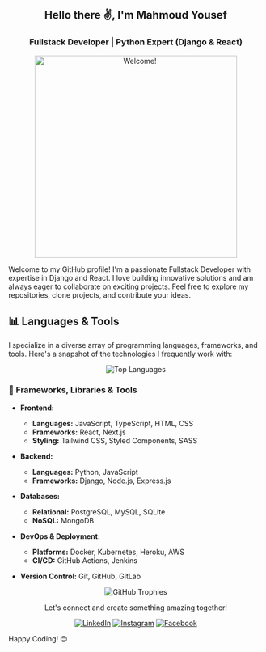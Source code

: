 <h2 align="center">Hello there ✌, I'm Mahmoud Yousef</h2>
<h3 align="center">Fullstack Developer | Python Expert (Django & React)</h3>

<div align="center">
  <img src="https://media.giphy.com/media/QNFhOolVeCzPQ2Mx85/giphy.gif" alt="Welcome!" width="400"/>
</div>

Welcome to my GitHub profile! I'm a passionate Fullstack Developer with expertise in Django and React. I love building innovative solutions and am always eager to collaborate on exciting projects. Feel free to explore my repositories, clone projects, and contribute your ideas.

## 📊 Languages & Tools

I specialize in a diverse array of programming languages, frameworks, and tools. Here's a snapshot of the technologies I frequently work with:

<div align="center">
  <img src="https://github-readme-stats.vercel.app/api/top-langs/?username=Mmy2000&layout=compact&theme=material-palenight&hide_border=true&langs_count=8" alt="Top Languages" />
</div>

### 🔧 Frameworks, Libraries & Tools

- **Frontend:**
  - **Languages:** JavaScript, TypeScript, HTML, CSS
  - **Frameworks:** React, Next.js
  - **Styling:** Tailwind CSS, Styled Components, SASS

- **Backend:**
  - **Languages:** Python, JavaScript
  - **Frameworks:** Django, Node.js, Express.js

- **Databases:**
  - **Relational:** PostgreSQL, MySQL, SQLite
  - **NoSQL:** MongoDB

- **DevOps & Deployment:**
  - **Platforms:** Docker, Kubernetes, Heroku, AWS
  - **CI/CD:** GitHub Actions, Jenkins

- **Version Control:** Git, GitHub, GitLab

<div align="center">
  <img src="https://github-profile-trophy.vercel.app/?username=your-github-username&theme=flat&no-frame=true&margin-w=15" alt="GitHub Trophies" />
</div>

<div align="center">

Let's connect and create something amazing together!

<a href="https://www.linkedin.com/in/mahmoud-yousef-9a5869232/" target="_blank"><img src="https://img.shields.io/badge/LinkedIn-%230077B5.svg?&style=flat-square&logo=linkedin&logoColor=white" alt="LinkedIn"></a>
<a href="https://www.instagram.com/m.yousef_2000/?hl=en-gb" target="_blank"><img src="https://img.shields.io/badge/Instagram-%23E4405F.svg?&style=flat-square&logo=instagram&logoColor=white" alt="Instagram"></a>
<a href="https://www.facebook.com/profile.php?id=100021953993331" target="_blank"><img src="https://img.shields.io/badge/Facebook-%231877F2.svg?&style=flat-square&logo=facebook&logoColor=white" alt="Facebook"></a>

</div>

Happy Coding! 😊
